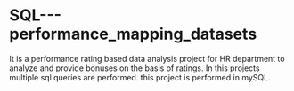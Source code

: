 # SQL---performance_mapping_datasets

It is a performance rating based data analysis project for HR department to analyze and provide bonuses on the basis of ratings.
In this projects multiple sql queries are performed.
this project is performed in mySQL.
